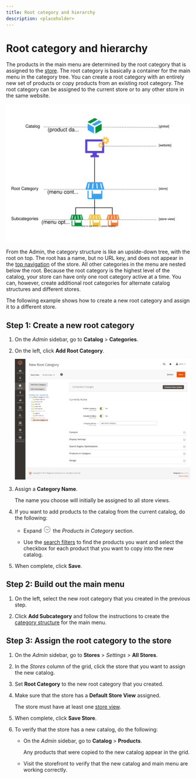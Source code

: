 ```yaml
---
title: Root category and hierarchy
description: <placeholder>
---
```

# Root category and hierarchy

The products in the main menu are determined by the root category that is assigned to the [store](https://docs.magento.com/user-guide/stores/stores-all-create-store.html). The root category is basically a container for the main menu in the category tree. You can create a root category with an entirely new set of products or copy products from an existing root category. The root category can be assigned to the current store or to any other store in the same website.

![Catalog hierarchy diagram](./assets/catalog-hierarchy-scope.svg)<!-- {: "width=550px""} -->

From the Admin, the category structure is like an upside-down tree, with the root on top. The root has a name, but no URL key, and does not appear in the [top navigation](navigation-top.md) of the store. All other categories in the menu are nested below the root. Because the root category is the highest level of the catalog, your store can have only one root category active at a time. You can, however, create additional root categories for alternate catalog structures and different stores.

The following example shows how to create a new root category and assign it to a different store.

## Step 1: Create a new root category

1. On the _Admin_ sidebar, go to **Catalog** > **Categories**.

1. On the left, click **Add Root Category**.

   ![New root category](./assets/category-root-ee.png)<!-- zoom -->

1. Assign a **Category Name**.

   The name you choose will initially be assigned to all store views.

1. If you want to add products to the catalog from the current catalog, do the following:

   - Expand ![Expansion selector](../assets/icon-display-expand.png) the _Products in Category_ section.

   - Use the [search filters](https://docs.magento.com/user-guide/stores/admin-grid-controls.html) to find the products you want and select the checkbox for each product that you want to copy into the new catalog.

1. When complete, click **Save**.

## Step 2: Build out the main menu

1. On the left, select the new root category that you created in the previous step.

1. Click **Add Subcategory** and follow the instructions to create the [category structure](category-create.md) for the main menu.

## Step 3: Assign the root category to the store

1. On the _Admin_ sidebar, go to **Stores** > _Settings_ > **All Stores**.

1. In the _Stores_ column of the grid, click the store that you want to assign the new catalog.

1. Set **Root Category** to the new root category that you created.

1. Make sure that the store has a **Default Store View** assigned.

   The store must have at least one [store view](https://docs.magento.com/user-guide/stores/stores-all-create-view.html).

1. When complete, click **Save Store**.

1. To verify that the store has a new catalog, do the following:

   - On the _Admin_ sidebar, go to **Catalog** > **Products**.

      Any products that were copied to the new catalog appear in the grid.

   - Visit the storefront to verify that the new catalog and main menu are working correctly.
